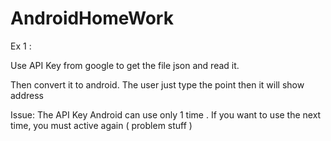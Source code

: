 # AndroidHomeWork

Ex 1 :

Use API Key from google to get the file json and read it.

Then convert it to android. The user just type the point then it will show address

Issue: The API Key Android can use only 1 time . If you want to use the next time, you must active again ( problem stuff )
